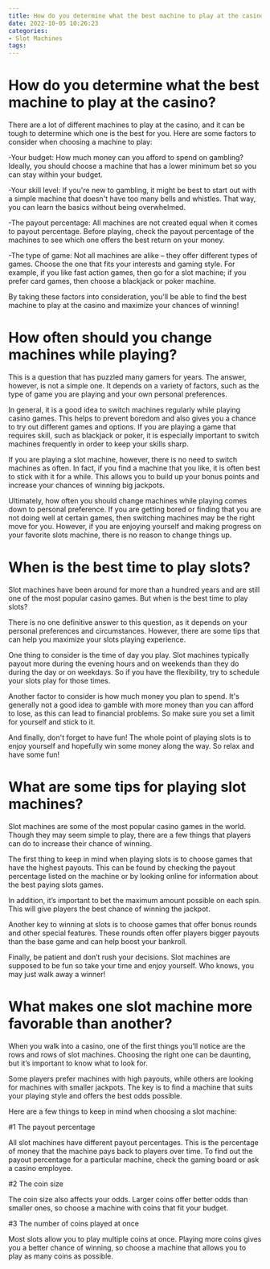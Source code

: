 ```yaml
---
title: How do you determine what the best machine to play at the casino
date: 2022-10-05 10:26:23
categories:
- Slot Machines
tags:
---
```



#  How do you determine what the best machine to play at the casino?

There are a lot of different machines to play at the casino, and it can be tough to determine which one is the best for you. Here are some factors to consider when choosing a machine to play:

-Your budget: How much money can you afford to spend on gambling? Ideally, you should choose a machine that has a lower minimum bet so you can stay within your budget.

-Your skill level: If you're new to gambling, it might be best to start out with a simple machine that doesn't have too many bells and whistles. That way, you can learn the basics without being overwhelmed.

-The payout percentage: All machines are not created equal when it comes to payout percentage. Before playing, check the payout percentage of the machines to see which one offers the best return on your money.

-The type of game: Not all machines are alike – they offer different types of games. Choose the one that fits your interests and gaming style. For example, if you like fast action games, then go for a slot machine; if you prefer card games, then choose a blackjack or poker machine.

By taking these factors into consideration, you'll be able to find the best machine to play at the casino and maximize your chances of winning!

#  How often should you change machines while playing?

This is a question that has puzzled many gamers for years. The answer, however, is not a simple one. It depends on a variety of factors, such as the type of game you are playing and your own personal preferences.

In general, it is a good idea to switch machines regularly while playing casino games. This helps to prevent boredom and also gives you a chance to try out different games and options. If you are playing a game that requires skill, such as blackjack or poker, it is especially important to switch machines frequently in order to keep your skills sharp.

If you are playing a slot machine, however, there is no need to switch machines as often. In fact, if you find a machine that you like, it is often best to stick with it for a while. This allows you to build up your bonus points and increase your chances of winning big jackpots.

Ultimately, how often you should change machines while playing comes down to personal preference. If you are getting bored or finding that you are not doing well at certain games, then switching machines may be the right move for you. However, if you are enjoying yourself and making progress on your favorite slots machine, there is no reason to change things up.

#  When is the best time to play slots?

Slot machines have been around for more than a hundred years and are still one of the most popular casino games. But when is the best time to play slots?

There is no one definitive answer to this question, as it depends on your personal preferences and circumstances. However, there are some tips that can help you maximize your slots playing experience.

One thing to consider is the time of day you play. Slot machines typically payout more during the evening hours and on weekends than they do during the day or on weekdays. So if you have the flexibility, try to schedule your slots play for those times.

Another factor to consider is how much money you plan to spend. It's generally not a good idea to gamble with more money than you can afford to lose, as this can lead to financial problems. So make sure you set a limit for yourself and stick to it.

And finally, don't forget to have fun! The whole point of playing slots is to enjoy yourself and hopefully win some money along the way. So relax and have some fun!

#  What are some tips for playing slot machines?

Slot machines are some of the most popular casino games in the world. Though they may seem simple to play, there are a few things that players can do to increase their chance of winning.

The first thing to keep in mind when playing slots is to choose games that have the highest payouts. This can be found by checking the payout percentage listed on the machine or by looking online for information about the best paying slots games.

In addition, it’s important to bet the maximum amount possible on each spin. This will give players the best chance of winning the jackpot.

Another key to winning at slots is to choose games that offer bonus rounds and other special features. These rounds often offer players bigger payouts than the base game and can help boost your bankroll.

Finally, be patient and don’t rush your decisions. Slot machines are supposed to be fun so take your time and enjoy yourself. Who knows, you may just walk away a winner!

#  What makes one slot machine more favorable than another?

When you walk into a casino, one of the first things you’ll notice are the rows and rows of slot machines. Choosing the right one can be daunting, but it’s important to know what to look for.

Some players prefer machines with high payouts, while others are looking for machines with smaller jackpots. The key is to find a machine that suits your playing style and offers the best odds possible.

Here are a few things to keep in mind when choosing a slot machine:

#1 The payout percentage

All slot machines have different payout percentages. This is the percentage of money that the machine pays back to players over time. To find out the payout percentage for a particular machine, check the gaming board or ask a casino employee.

#2 The coin size

The coin size also affects your odds. Larger coins offer better odds than smaller ones, so choose a machine with coins that fit your budget.

#3 The number of coins played at once

Most slots allow you to play multiple coins at once. Playing more coins gives you a better chance of winning, so choose a machine that allows you to play as many coins as possible.